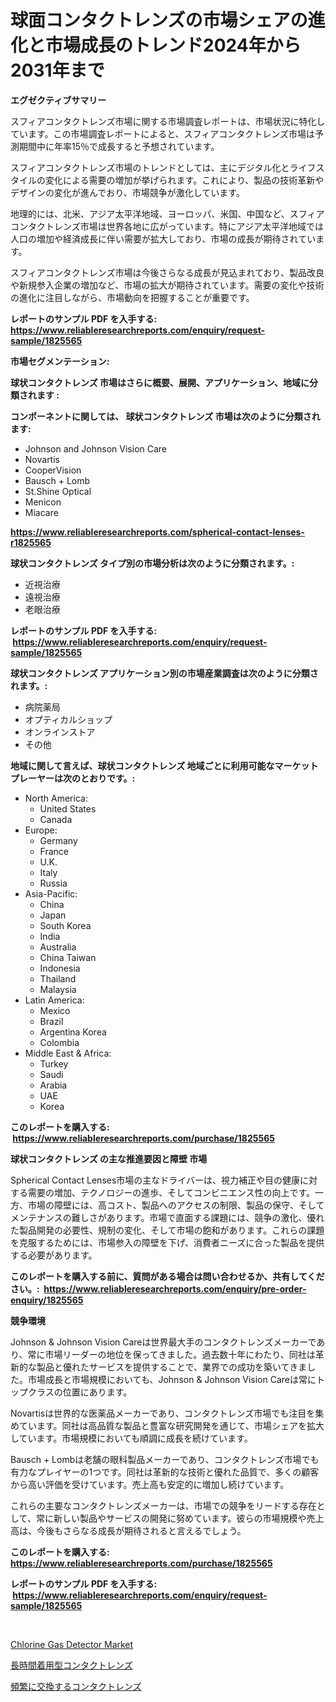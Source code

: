 <p><h1>球面コンタクトレンズの市場シェアの進化と市場成長のトレンド2024年から2031年まで</h1></p><p><strong>エグゼクティブサマリー</strong></p>
<p><p>スフィアコンタクトレンズ市場に関する市場調査レポートは、市場状況に特化しています。この市場調査レポートによると、スフィアコンタクトレンズ市場は予測期間中に年率15％で成長すると予想されています。</p><p>スフィアコンタクトレンズ市場のトレンドとしては、主にデジタル化とライフスタイルの変化による需要の増加が挙げられます。これにより、製品の技術革新やデザインの変化が進んでおり、市場競争が激化しています。</p><p>地理的には、北米、アジア太平洋地域、ヨーロッパ、米国、中国など、スフィアコンタクトレンズ市場は世界各地に広がっています。特にアジア太平洋地域では人口の増加や経済成長に伴い需要が拡大しており、市場の成長が期待されています。</p><p>スフィアコンタクトレンズ市場は今後さらなる成長が見込まれており、製品改良や新規参入企業の増加など、市場の拡大が期待されています。需要の変化や技術の進化に注目しながら、市場動向を把握することが重要です。</p></p>
<p><strong>レポートのサンプル PDF を入手する: <a href="https://www.reliableresearchreports.com/enquiry/request-sample/1825565">https://www.reliableresearchreports.com/enquiry/request-sample/1825565</a></strong></p>
<p><strong>市場セグメンテーション:</strong></p>
<p><strong> 球状コンタクトレンズ 市場はさらに概要、展開、アプリケーション、地域に分類されます :</strong></p>
<p><strong>コンポーネントに関しては、 球状コンタクトレンズ 市場は次のように分類されます: &nbsp;</strong></p>
<p><ul><li>Johnson and Johnson Vision Care</li><li>Novartis</li><li>CooperVision</li><li>Bausch + Lomb</li><li>St.Shine Optical</li><li>Menicon</li><li>Miacare</li></ul></p>
<p><strong><a href="https://www.reliableresearchreports.com/spherical-contact-lenses-r1825565">https://www.reliableresearchreports.com/spherical-contact-lenses-r1825565</a></strong></p>
<p><strong> 球状コンタクトレンズ タイプ別の市場分析は次のように分類されます。:</strong></p>
<p><ul><li>近視治療</li><li>遠視治療</li><li>老眼治療</li></ul></p>
<p><strong>レポートのサンプル PDF を入手する: &nbsp;<a href="https://www.reliableresearchreports.com/enquiry/request-sample/1825565">https://www.reliableresearchreports.com/enquiry/request-sample/1825565</a></strong></p>
<p><strong> 球状コンタクトレンズ アプリケーション別の市場産業調査は次のように分類されます。:</strong></p>
<p><ul><li>病院薬局</li><li>オプティカルショップ</li><li>オンラインストア</li><li>その他</li></ul></p>
<p><strong>地域に関して言えば、球状コンタクトレンズ 地域ごとに利用可能なマーケットプレーヤーは次のとおりです。:</strong></p>
<p><ul>
    <li>
        North America:
        <ul>
            <li>United States</li>
            <li>Canada</li>
        </ul>
    </li>
    <li>
        Europe:
        <ul>
            <li>Germany</li>
            <li>France</li>
            <li>U.K.</li>
            <li>Italy</li>
            <li>Russia</li>
        </ul>
    </li>
    <li>
        Asia-Pacific:
        <ul>
            <li>China</li>
            <li>Japan</li>
            <li>South Korea</li>
            <li>India</li>
            <li>Australia</li>
            <li>China Taiwan</li>
            <li>Indonesia</li>
            <li>Thailand</li>
            <li>Malaysia</li>
        </ul>
    </li>
    <li>
        Latin America:
        <ul>
            <li>Mexico</li>
            <li>Brazil</li>
            <li>Argentina Korea</li>
            <li>Colombia</li>
        </ul>
    </li>
    <li>
        Middle East & Africa:
        <ul>
            <li>Turkey</li>
            <li>Saudi</li>
            <li>Arabia</li>
            <li>UAE</li>
            <li>Korea</li>
        </ul>
    </li>
    </ul></p>
<p><strong>このレポートを購入する: &nbsp;<a href="https://www.reliableresearchreports.com/purchase/1825565">https://www.reliableresearchreports.com/purchase/1825565</a></strong></p>
<p><strong>球状コンタクトレンズ の主な推進要因と障壁 市場</strong></p>
<p><p>Spherical Contact Lenses市場の主なドライバーは、視力補正や目の健康に対する需要の増加、テクノロジーの進歩、そしてコンビニエンス性の向上です。一方、市場の障壁には、高コスト、製品へのアクセスの制限、製品の保守、そしてメンテナンスの難しさがあります。市場で直面する課題には、競争の激化、優れた製品開発の必要性、規制の変化、そして市場の飽和があります。これらの課題を克服するためには、市場参入の障壁を下げ、消費者ニーズに合った製品を提供する必要があります。</p></p>
<p><strong>このレポートを購入する前に、質問がある場合は問い合わせるか、共有してください。:&nbsp; <a href="https://www.reliableresearchreports.com/enquiry/pre-order-enquiry/1825565">https://www.reliableresearchreports.com/enquiry/pre-order-enquiry/1825565</a></strong></p>
<p><strong>競争環境</strong></p>
<p><p>Johnson & Johnson Vision Careは世界最大手のコンタクトレンズメーカーであり、常に市場リーダーの地位を保ってきました。過去数十年にわたり、同社は革新的な製品と優れたサービスを提供することで、業界での成功を築いてきました。市場成長と市場規模においても、Johnson & Johnson Vision Careは常にトップクラスの位置にあります。</p><p>Novartisは世界的な医薬品メーカーであり、コンタクトレンズ市場でも注目を集めています。同社は高品質な製品と豊富な研究開発を通じて、市場シェアを拡大しています。市場規模においても順調に成長を続けています。</p><p>Bausch + Lombは老舗の眼科製品メーカーであり、コンタクトレンズ市場でも有力なプレイヤーの1つです。同社は革新的な技術と優れた品質で、多くの顧客から高い評価を受けています。売上高も安定的に増加し続けています。</p><p>これらの主要なコンタクトレンズメーカーは、市場での競争をリードする存在として、常に新しい製品やサービスの開発に努めています。彼らの市場規模や売上高は、今後もさらなる成長が期待されると言えるでしょう。</p></p>
<p><strong>このレポートを購入する: &nbsp; <a href="https://www.reliableresearchreports.com/purchase/1825565">https://www.reliableresearchreports.com/purchase/1825565</a></strong></p>
<p><strong>レポートのサンプル PDF を入手する: &nbsp;<a href="https://www.reliableresearchreports.com/enquiry/request-sample/1825565">https://www.reliableresearchreports.com/enquiry/request-sample/1825565</a></strong><strong></strong></p>
<p>&nbsp;</p>
<p><p><a href="https://github.com/mbisetmhermsr/Market-Research-Report-List-2/blob/main/chlorine-gas-detector-market.md">Chlorine Gas Detector Market</a></p><p><a href="https://github.com/laurenreichert/Market-Research-Report-List-1/blob/main/672841231678.md">長時間着用型コンタクトレンズ</a></p><p><a href="https://github.com/RodHoppe07/Market-Research-Report-List-1/blob/main/113161231679.md">頻繁に交換するコンタクトレンズ</a></p></p>